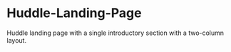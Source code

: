 # Huddle-Landing-Page
Huddle landing page with a single introductory section with a two-column layout.